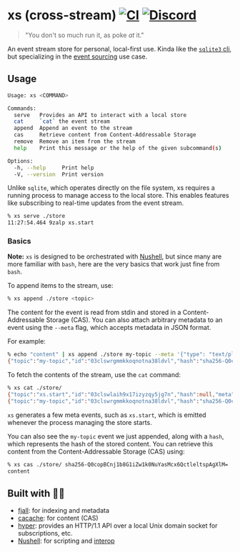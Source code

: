 # xs (cross-stream) [![CI](https://github.com/cablehead/xs/actions/workflows/ci.yml/badge.svg)](https://github.com/cablehead/xs/actions/workflows/ci.yml) [![Discord](https://img.shields.io/discord/1182364431435436042?logo=discord)](https://discord.com/invite/YNbScHBHrh)

> "You don't so much run it, as poke _at_ it."

An event stream store for personal, local-first use. Kinda like the
[`sqlite3` cli](https://sqlite.org/cli.html), but specializing in the
[event sourcing](https://martinfowler.com/eaaDev/EventSourcing.html) use case.

## Usage

```sh
Usage: xs <COMMAND>

Commands:
  serve   Provides an API to interact with a local store
  cat     `cat` the event stream
  append  Append an event to the stream
  cas     Retrieve content from Content-Addressable Storage
  remove  Remove an item from the stream
  help    Print this message or the help of the given subcommand(s)

Options:
  -h, --help     Print help
  -V, --version  Print version
```

Unlike `sqlite`, which operates directly on the file system, xs requires a
running process to manage access to the local store. This enables features like
subscribing to real-time updates from the event stream.

```bash
% xs serve ./store
11:27:54.464 9zalp xs.start
```

### Basics

**Note:** `xs` is designed to be orchestrated with
[Nushell](https://www.nushell.sh), but since many are more familiar with
`bash`, here are the very basics that work just fine from `bash`.

To append items to the stream, use:

```bash
% xs append ./store <topic>
```

The content for the event is read from stdin and stored in a Content-Addressable
Storage (CAS). You can also attach arbitrary metadata to an event using the
`--meta` flag, which accepts metadata in JSON format.

For example:

```bash
% echo "content" | xs append ./store my-topic --meta '{"type": "text/plain"}'
{"topic":"my-topic","id":"03clswrgmmkkoqnotna38ldvl","hash":"sha256-Q0copBCnj1b8G1iZw1k0NuYasMcx6QctleltspAgXlM=","meta":{"type":"text/plain"},"ttl":"forever"}
```

To fetch the contents of the stream, use the `cat` command:

```bash
% xs cat ./store/
{"topic":"xs.start","id":"03clswlaih9x17izyzqy5jg7n","hash":null,"meta":{"expose":null},"ttl":null}
{"topic":"my-topic","id":"03clswrgmmkkoqnotna38ldvl","hash":"sha256-Q0copBCnj1b8G1iZw1k0NuYasMcx6QctleltspAgXlM=","meta":{"type":"text/plain"},"ttl":"forever"}
```

`xs` generates a few meta events, such as `xs.start`, which is emitted whenever
the process managing the store starts.

You can also see the `my-topic` event we just appended, along with a `hash`,
which represents the hash of the stored content. You can retrieve this content
from the Content-Addressable Storage (CAS) using:

```bash
% xs cas ./store/ sha256-Q0copBCnj1b8G1iZw1k0NuYasMcx6QctleltspAgXlM=
content
```

## Built with 🙏💚

- [fjall](https://github.com/fjall-rs/fjall): for indexing and metadata
- [cacache](https://github.com/zkat/cacache-rs): for content (CAS)
- [hyper](https://hyper.rs/guides/1/server/echo/): provides an HTTP/1.1 API
  over a local Unix domain socket for subscriptions, etc.
- [Nushell](https://www.nushell.sh): for scripting and
  [interop](https://utopia.rosano.ca/interoperable-visions/)

